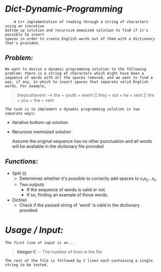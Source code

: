 # <i>Dict-Dynamic-Programming</i>

		A C++ implementation of reading through a string of characters using an iterative 
	bottom up solution and recursive memoized solution to find if it's possible to insert 
	spaces in order to create English words out of them with a dictionary that's provided.

## <i>Problem:</i>
	We want to devise a dynamic programming solution to the following problem: there is a string of characters which might have been a sequence of words with all the spaces removed, and we want to find a way, if any, in which to insert spaces that separate valid English words. For example,
	
>theyouthevent --> the + youth + event || they + out + he + vent || the + you + the + vent

	The task is to implement a dynamic programming solution in two separate ways:
	
* Iterative bottom-up solution
* Recursive memoized solution

	Assume the original sequence has no other punctuation and all words will be available in the dictionary file provided.

## <i>Functions:</i>
* Split (i)
	- Determines whether it's possible to correctly add spaces to x<sub>1</sub>x<sub>2</sub>...x<sub>n</sub>
	- Two outputs
		- If the sequence of words is valid or not.
		- If so, finding an example of those words.
* Dict(w)
	- Check if the passed string of 'word' is valid in the dictionary provided.

# <i>Usage / Input:</i>
	The first line of input is an...
> <b>Integer C</b> -- The number of lines in the file
	
	The rest of the file is followed by C lines each containing a single string to be tested.
